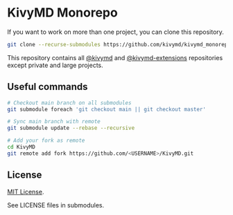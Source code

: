 # KivyMD Monorepo

If you want to work on more than one project,
you can clone this repository.

```bash
git clone --recurse-submodules https://github.com/kivymd/kivymd_monorepo.git
```

This repository contains all [@kivymd](https://github.com/kivymd) and
[@kivymd-extensions](https://github.com/kivymd-extensions) repositories except
private and large projects.

## Useful commands

```bash
# Checkout main branch on all submodules
git submodule foreach 'git checkout main || git checkout master'

# Sync main branch with remote
git submodule update --rebase --recursive

# Add your fork as remote
cd KivyMD
git remote add fork https://github.com/<USERNAME>/KivyMD.git
```

## License

[MIT License](LICENSE).

See LICENSE files in submodules.
